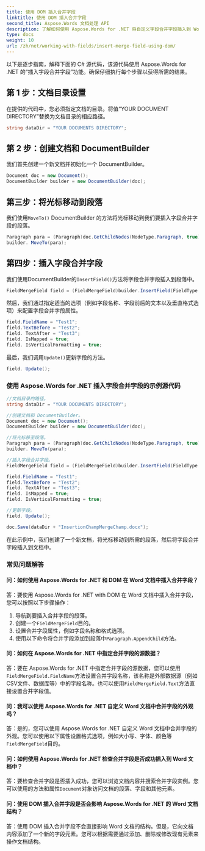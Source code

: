 ```yaml
---
title: 使用 DOM 插入合并字段
linktitle: 使用 DOM 插入合并字段
second_title: Aspose.Words 文档处理 API
description: 了解如何使用 Aspose.Words for .NET 将自定义字段合并字段插入到 Word 文档中。
type: docs
weight: 10
url: /zh/net/working-with-fields/insert-merge-field-using-dom/
---
```


以下是逐步指南，解释下面的 C# 源代码，该源代码使用 Aspose.Words for .NET 的“插入字段合并字段”功能。确保仔细执行每个步骤以获得所需的结果。

## 第 1 步：文档目录设置

在提供的代码中，您必须指定文档的目录。将值“YOUR DOCUMENT DIRECTORY”替换为文档目录的相应路径。

```csharp
string dataDir = "YOUR DOCUMENTS DIRECTORY";
```

## 第 2 步：创建文档和 DocumentBuilder

我们首先创建一个新文档并初始化一个 DocumentBuilder。

```csharp
Document doc = new Document();
DocumentBuilder builder = new DocumentBuilder(doc);
```

## 第三步：将光标移动到段落

我们使用`MoveTo()` DocumentBuilder 的方法将光标移动到我们要插入字段合并字段的段落。

```csharp
Paragraph para = (Paragraph)doc.GetChildNodes(NodeType.Paragraph, true)[0];
builder. MoveTo(para);
```

## 第四步：插入字段合并字段

我们使用DocumentBuilder的`InsertField()`方法将字段合并字段插入到段落中。

```csharp
FieldMergeField field = (FieldMergeField)builder.InsertField(FieldType.FieldMergeField, false);
```

然后，我们通过指定适当的选项（例如字段名称、字段前后的文本以及垂直格式选项）来配置字段合并字段属性。

```csharp
field.FieldName = "Test1";
field.TextBefore = "Test2";
field. TextAfter = "Test3";
field. IsMapped = true;
field. IsVerticalFormatting = true;
```

最后，我们调用`Update()`更新字段的方法。

```csharp
field. Update();
```

### 使用 Aspose.Words for .NET 插入字段合并字段的示例源代码

```csharp
//文档目录的路径。
string dataDir = "YOUR DOCUMENTS DIRECTORY";

//创建文档和 DocumentBuilder。
Document doc = new Document();
DocumentBuilder builder = new DocumentBuilder(doc);

//将光标移至段落。
Paragraph para = (Paragraph)doc.GetChildNodes(NodeType.Paragraph, true)[0];
builder. MoveTo(para);

//插入字段合并字段。
FieldMergeField field = (FieldMergeField)builder.InsertField(FieldType.FieldMergeField, false);

field.FieldName = "Test1";
field.TextBefore = "Test2";
field. TextAfter = "Test3";
field. IsMapped = true;
field. IsVerticalFormatting = true;

//更新字段。
field. Update();

doc.Save(dataDir + "InsertionChampMergeChamp.docx");
```

在此示例中，我们创建了一个新文档，将光标移动到所需的段落，然后将字段合并字段插入到文档中。

### 常见问题解答

#### 问：如何使用 Aspose.Words for .NET 和 DOM 在 Word 文档中插入合并字段？

答：要使用 Aspose.Words for .NET with DOM 在 Word 文档中插入合并字段，您可以按照以下步骤操作：

1. 导航到要插入合并字段的段落。
2. 创建一个`FieldMergeField`目的。
3. 设置合并字段属性，例如字段名称和格式选项。
4. 使用以下命令将合并字段添加到段落中`Paragraph.AppendChild`方法。

#### 问：如何在 Aspose.Words for .NET 中指定合并字段的源数据？

答：要在 Aspose.Words for .NET 中指定合并字段的源数据，您可以使用`FieldMergeField.FieldName`方法设置合并字段名称，该名称是外部数据源（例如CSV文件、数据库等）中的字段名称。也可以使用`FieldMergeField.Text`方法直接设置合并字段值。

#### 问：我可以使用 Aspose.Words for .NET 自定义 Word 文档中合并字段的外观吗？

答：是的，您可以使用 Aspose.Words for .NET 自定义 Word 文档中合并字段的外观。您可以使用以下属性设置格式选项，例如大小写、字体、颜色等`FieldMergeField`目的。

#### 问：如何使用 Aspose.Words for .NET 检查合并字段是否成功插入到 Word 文档中？

答：要检查合并字段是否插入成功，您可以浏览文档内容并搜索合并字段实例。您可以使用的方法和属性`Document`对象访问文档的段落、字段和其他元素。

#### 问：使用 DOM 插入合并字段是否会影响 Aspose.Words for .NET 的 Word 文档结构？

答：使用 DOM 插入合并字段不会直接影响 Word 文档的结构。但是，它向文档内容添加了一个新的字段元素。您可以根据需要通过添加、删除或修改现有元素来操作文档结构。